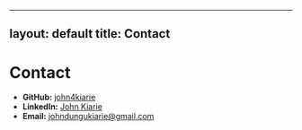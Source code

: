 
---
layout: default
title: Contact
---
# Contact

- **GitHub:** [john4kiarie](https://github.com/john4kiarie)
- **LinkedIn:** [John Kiarie](https://www.linkedin.com/in/john-kiarie-b0346a289)
- **Email:** johndungukiarie@gmail.com
